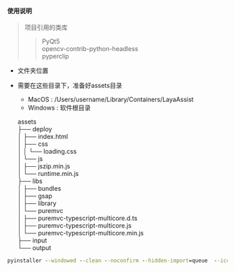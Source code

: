 #### 使用说明

> 项目引用的类库
> > PyQt5  
> opencv-contrib-python-headless  
> pyperclip

- 文件夹位置
- 需要在这些目录下，准备好assets目录
    - MacOS : /Users/username/Library/Containers/LayaAssist
    - Windows : 软件根目录 
      

  assets  
  ├── deploy  
  │  ├── index.html  
  │  ├── css  
  │  │  └── loading.css  
  │  └── js  
  │     ├── jszip.min.js  
  │     └── runtime.min.js  
  ├── libs  
  │  ├── bundles   
  │  ├── gsap  
  │  ├── library  
  │  └── puremvc  
  │      ├── puremvc-typescript-multicore.d.ts  
  │      ├── puremvc-typescript-multicore.js  
  │      └── puremvc-typescript-multicore.min.js  
  ├── input  
  └── output  


```cmd
pyinstaller --windowed --clean --noconfirm --hidden-import=queue  --icon="icon/electron.icns"  name="Laya工具"  main.py
```
